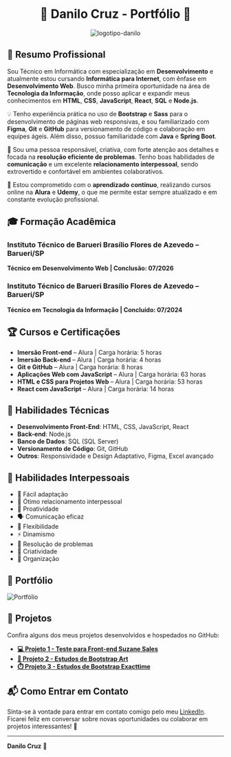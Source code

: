 <div align="center">

# 🌟 **Danilo Cruz - Portfólio** 🌟
![logotipo-danilo](https://github.com/user-attachments/assets/2abeabe7-23ca-4e98-a2b4-69f9f05c50c5)



</div>

## 💼 **Resumo Profissional**
Sou Técnico em Informática com especialização em **Desenvolvimento** e atualmente estou cursando **Informática para Internet**, com ênfase em **Desenvolvimento Web**. Busco minha primeira oportunidade na área de **Tecnologia da Informação**, onde posso aplicar e expandir meus conhecimentos em **HTML**, **CSS**, **JavaScript**, **React**, **SQL** e **Node.js**.

💡 Tenho experiência prática no uso de **Bootstrap** e **Sass** para o desenvolvimento de páginas web responsivas, e sou familiarizado com **Figma**, **Git** e **GitHub** para versionamento de código e colaboração em equipes ágeis. Além disso, possuo familiaridade com **Java** e **Spring Boot**. 

💬 Sou uma pessoa responsável, criativa, com forte atenção aos detalhes e focada na **resolução eficiente de problemas**. Tenho boas habilidades de **comunicação** e um excelente **relacionamento interpessoal**, sendo extrovertido e confortável em ambientes colaborativos.

🔄 Estou comprometido com o **aprendizado contínuo**, realizando cursos online na **Alura** e **Udemy**, o que me permite estar sempre atualizado e em constante evolução profissional.

## 🎓 **Formação Acadêmica**
### Instituto Técnico de Barueri Brasílio Flores de Azevedo – Barueri/SP
**Técnico em Desenvolvimento Web | Conclusão: 07/2026**

### Instituto Técnico de Barueri Brasílio Flores de Azevedo – Barueri/SP
**Técnico em Tecnologia da Informação | Concluído: 07/2024**

## 🏆 **Cursos e Certificações**
- **Imersão Front-end** – Alura | Carga horária: 5 horas
- **Imersão Back-end** – Alura | Carga horária: 4 horas
- **Git e GitHub** – Alura | Carga horária: 8 horas
- **Aplicações Web com JavaScript** – Alura | Carga horária: 63 horas
- **HTML e CSS para Projetos Web** – Alura | Carga horária: 53 horas
- **React com JavaScript** – Alura | Carga horária: 14 horas

## 🧰 **Habilidades Técnicas**
- **Desenvolvimento Front-End**: HTML, CSS, JavaScript, React
- **Back-end**: Node.js
- **Banco de Dados**: SQL (SQL Server)
- **Versionamento de Código**: Git, GitHub
- **Outros**: Responsividade e Design Adaptativo, Figma, Excel avançado

## 🧠 **Habilidades Interpessoais**
- 💪 Fácil adaptação
- 🤝 Ótimo relacionamento interpessoal
- 🚀 Proatividade
- 🗣️ Comunicação eficaz
- 🔄 Flexibilidade
- ⚡ Dinamismo
- 🔧 Resolução de problemas
- 🎨 Criatividade
- 📅 Organização

## 📸 **Portfólio**
![Portfólio](https://github.com/user-attachments/assets/aae23060-1e4a-40c1-a936-1a5f199c0dff)

## 🚀 **Projetos**
Confira alguns dos meus projetos desenvolvidos e hospedados no GitHub:

- **[💻 Projeto 1 - Teste para Front-end Suzane Sales](https://github.com/daancruz/estudo-suzane_sales)**
- **[🎨 Projeto 2 - Estudos de Bootstrap Art](https://github.com/daancruz/udemy-projeto-art)**
- **[⏱️ Projeto 3 - Estudos de Bootstrap Exacttime](https://github.com/daancruz/udemy-projeto-exacttime)**

## 📬 **Como Entrar em Contato**
Sinta-se à vontade para entrar em contato comigo pelo meu [LinkedIn](https://www.linkedin.com/in/daancruz/). Ficarei feliz em conversar sobre novas oportunidades ou colaborar em projetos interessantes! 🚀

---
**Danilo Cruz** 🌱
